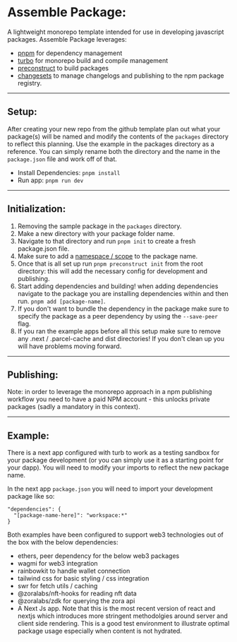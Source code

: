 # Assemble Package:

A lightweight monorepo template intended for use in developing javascript packages. Assemble Package leverages: 
- [pnpm](https://pnpm.io/) for dependency management
- [turbo](https://turbo.build/) for monorepo build and compile management
- [preconstruct](https://preconstruct.tools/) to build packages
- [changesets](https://github.com/changesets/changesets) to manage changelogs and publishing to the npm package registry.

---

## Setup:

After creating your new repo from the github template plan out what your package(s) will be named and modify the contents of the `packages` directory to reflect this planning. Use the example in the packages directory as a reference. You can simply rename both the directory and the name in the `package.json` file and work off of that.

- Install Dependencies: `pnpm install`
- Run app: `pnpm run dev`

---

## Initialization:

1. Removing the sample package in the `packages` directory.
2. Make a new directory with your package folder name.
3. Navigate to that directory and run `pnpm init` to create a fresh package.json file.
4. Make sure to add a [namespace / scope](https://docs.npmjs.com/about-scopes) to the package name.
5. Once that is all set up run `pnpm preconstruct init` from the root directory: this will add the necessary config for development and publishing.
6. Start adding dependencies and building! when adding dependencies navigate to the package you are installing dependencies within and then run. `pnpm add [package-name]`.
7. If you don't want to bundle the dependency in the package make sure to specify the package as a peer dependency by using the `--save-peer` flag.
8. If you ran the example apps before all this setup make sure to remove any .next / .parcel-cache and dist directories! If you don't clean up you will have problems moving forward.

---

## Publishing:

Note: in order to leverage the monorepo approach in a npm publishing workflow you need to have a paid NPM account - this unlocks private packages (sadly a mandatory in this context).

---

## Example:

There is a next app configured with turb to work as a testing sandbox for your package development (or you can simply use it as a starting point for your dapp). You will need to modify your imports to reflect the new package name.

In the next app `package.json` you will need to import your development package like so:

```
"dependencies": {
  "[package-name-here]": "workspace:*"
}
```

Both examples have been configured to support web3 technologies out of the box with the below dependencies:

- ethers, peer dependency for the below web3 packages
- wagmi for web3 integration
- rainbowkit to handle wallet connection
- tailwind css for basic styling / css integration
- swr for fetch utils / caching
- @zoralabs/nft-hooks for reading nft data
- @zoralabs/zdk for querying the zora api
- A Next Js app. Note that this is the most recent version of react and nextjs which introduces more stringent methodolgies around server and client side rendering. This is a good test environment to illustrate optimal package usage especially when content is not hydrated.
